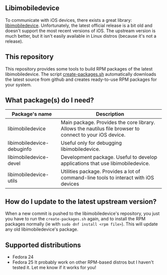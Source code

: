 ## Libimobiledevice
To communicate with iOS devices, there exists a great library: [libimobiledevice](https://github.com/libimobiledevice/libimobiledevice).
Unfortunately, the latest official release is a bit old and doesn't support the most recent versions of iOS.
The upstream version is much better, but it isn't easily available in Linux distros (because it's not a release).

## This repository
This repository provides some tools to build RPM packages of the latest libimobiledevice.
The script [create-packages.sh](https://github.com/TheElectronWill/libimobiledevice-rpm/blob/master/create-packages.sh) automatically downloads the latest source from github and creates ready-to-use RPM packages for your system.

## What package(s) do I need?
| Package's name | Description |
| -------------- | ----------- |
| libimobiledevice | Main package. Provides the core library. Allows the nautilus file browser to connect to your iOS device.
| libimobiledevice-debuginfo | Useful only for debugging libimobiledevice. |
| libimobiledevice-devel | Development package. Useful to develop applications that use libimobiledevice. |
| libimobiledevice-utils | Utilities package. Provides a lot of command-line tools to interact with iOS devices |

## How do I update to the latest upstream version?
When a new commit is pushed to the libimobiledevice's repository, you just you have to run the `create-packages.sh` again, and to install the RPM packages normally (ie with `sudo dnf install <rpm file>`).
This will update any old libimobiledevice's package.

## Supported distributions
- Fedora 24
- Fedora 25
It probably work on other RPM-based distros but I haven't tested it. Let me know if it works for you!
